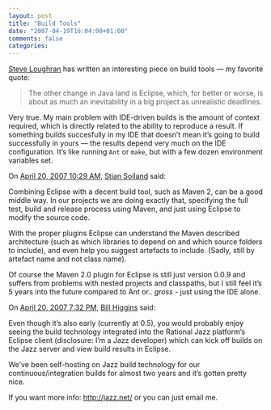 ```yaml
---
layout: post
title: "Build Tools"
date: "2007-04-19T16:04:00+01:00"
comments: false
categories: 
---
```


<p><a href="http://www.1060.org/blogxter/entry?publicid=0E729BD9B8A06F372CC136D402810C82">Steve Loughran</a> has written an interesting piece on build tools &#8212; my favorite quote:</p>

<blockquote>
<p>The other change in Java land is Eclipse, which, for better or worse, is about as much an inevitability in a big project as unrealistic deadlines.</p>
</blockquote>

<p>Very true. My main problem with IDE-driven builds is the amount of context required, which is directly related to the ability to reproduce a result. If something builds succesfully in my IDE that doesn&#8217;t mean it&#8217;s going to build successfully in yours &#8212; the results depend very much on the IDE configuration. It&#8217;s like running <code>Ant</code> or <code>make</code>, but with a few dozen environment variables set.</p>

<section class="comments">



<div class="comment" id="comment-1253">
On <a href="#comment-1253" title="Permalink to this comment">April 20, 2007 10:29 AM</a>, <a href="http://soiland.no/" title="http://soiland.no/" rel="nofollow">Stian Soiland</a>
said:
<p>Combining Eclipse with a decent build tool, such as Maven 2, can be a good middle way. In our projects we are doing exactly that, specifying the full test, build and release process using Maven, and just using Eclipse to modify the source code.</p>

<p>With the proper plugins Eclipse can understand the Maven described architecture (such as which libraries to depend on and which source folders to include), and even help you suggest artefacts to include. (Sadly, still by artefact name and not class name). </p>

<p>Of course the Maven 2.0 plugin for Eclipse is still just version 0.0.9 and suffers from problems with nested projects and classpaths, but I still feel it&#8217;s 5 years into the future compared to Ant or.. <em>gross</em> - just using the IDE alone.</p>


<div class="comment" id="comment-1254">
On <a href="#comment-1254" title="Permalink to this comment">April 20, 2007  7:32 PM</a>, <a href="http://billhiggins.us/weblog/" title="http://billhiggins.us/weblog/" rel="nofollow">Bill Higgins</a>
said:
<p>Even though it&#8217;s also early (currently at 0.5), you would probably enjoy seeing the build technology integrated into the Rational Jazz platform&#8217;s Eclipse client (disclosure: I&#8217;m a Jazz developer) which can kick off builds on the Jazz server and view build results in Eclipse.</p>

<p>We&#8217;ve been self-hosting on Jazz build technology for our continuous/integration builds for almost two years and it&#8217;s gotten pretty nice.</p>

<p>If you want more info: <a href="http://jazz.net/" rel="nofollow" /><a href="http://jazz.net/" rel="nofollow">http://jazz.net/</a> or you can just email me.</p>


</section>

